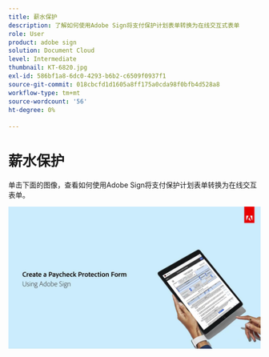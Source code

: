 ```yaml
---
title: 薪水保护
description: 了解如何使用Adobe Sign将支付保护计划表单转换为在线交互式表单
role: User
product: adobe sign
solution: Document Cloud
level: Intermediate
thumbnail: KT-6820.jpg
exl-id: 586bf1a8-6dc0-4293-b6b2-c6509f0937f1
source-git-commit: 018cbcfd1d1605a8ff175a0cda98f0bfb4d528a8
workflow-type: tm+mt
source-wordcount: '56'
ht-degree: 0%

---
```


# 薪水保护

单击下面的图像，查看如何使用Adobe Sign将支付保护计划表单转换为在线交互表单。

[![支付捕获交互式演练](../assets/Paycheck.jpg)](https://acrobatusers.com/paycheck-protection-program-resource-hub/walkthrough/)
